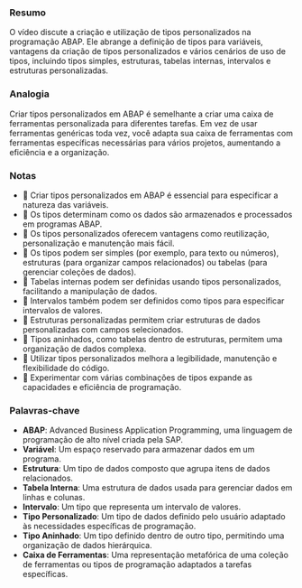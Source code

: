 ### Resumo
O vídeo discute a criação e utilização de tipos personalizados na programação ABAP. Ele abrange a definição de tipos para variáveis, vantagens da criação de tipos personalizados e vários cenários de uso de tipos, incluindo tipos simples, estruturas, tabelas internas, intervalos e estruturas personalizadas.

### Analogia
Criar tipos personalizados em ABAP é semelhante a criar uma caixa de ferramentas personalizada para diferentes tarefas. Em vez de usar ferramentas genéricas toda vez, você adapta sua caixa de ferramentas com ferramentas específicas necessárias para vários projetos, aumentando a eficiência e a organização.

### Notas
- 🔹 Criar tipos personalizados em ABAP é essencial para especificar a natureza das variáveis.
- 🔹 Os tipos determinam como os dados são armazenados e processados em programas ABAP.
- 🔹 Os tipos personalizados oferecem vantagens como reutilização, personalização e manutenção mais fácil.
- 🔹 Os tipos podem ser simples (por exemplo, para texto ou números), estruturas (para organizar campos relacionados) ou tabelas (para gerenciar coleções de dados).
- 🔹 Tabelas internas podem ser definidas usando tipos personalizados, facilitando a manipulação de dados.
- 🔹 Intervalos também podem ser definidos como tipos para especificar intervalos de valores.
- 🔹 Estruturas personalizadas permitem criar estruturas de dados personalizadas com campos selecionados.
- 🔹 Tipos aninhados, como tabelas dentro de estruturas, permitem uma organização de dados complexa.
- 🔹 Utilizar tipos personalizados melhora a legibilidade, manutenção e flexibilidade do código.
- 🔹 Experimentar com várias combinações de tipos expande as capacidades e eficiência de programação.

### Palavras-chave
- **ABAP**: Advanced Business Application Programming, uma linguagem de programação de alto nível criada pela SAP.
- **Variável**: Um espaço reservado para armazenar dados em um programa.
- **Estrutura**: Um tipo de dados composto que agrupa itens de dados relacionados.
- **Tabela Interna**: Uma estrutura de dados usada para gerenciar dados em linhas e colunas.
- **Intervalo**: Um tipo que representa um intervalo de valores.
- **Tipo Personalizado**: Um tipo de dados definido pelo usuário adaptado às necessidades específicas de programação.
- **Tipo Aninhado**: Um tipo definido dentro de outro tipo, permitindo uma organização de dados hierárquica.
- **Caixa de Ferramentas**: Uma representação metafórica de uma coleção de ferramentas ou tipos de programação adaptados a tarefas específicas.
